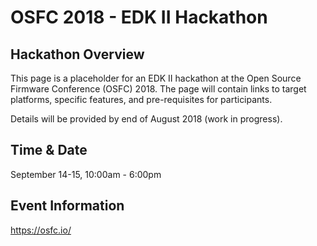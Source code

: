 # OSFC 2018 - EDK II Hackathon

## Hackathon Overview

This page is a placeholder for an EDK II hackathon at the Open Source Firmware Conference (OSFC) 2018. The page will contain links to target platforms, specific features, and pre-requisites for participants.

Details will be provided by end of August 2018 (work in progress).

## Time & Date

September 14-15, 10:00am - 6:00pm

## Event Information

https://osfc.io/